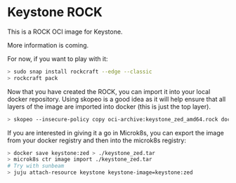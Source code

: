 # Keystone ROCK

This is a ROCK OCI image for Keystone.

More information is coming.

For now, if you want to play with it:

```bash
> sudo snap install rockcraft --edge --classic
> rockcraft pack
```

Now that you have created the ROCK, you can import it into
your local docker repository. Using skopeo is a good idea as
it will help ensure that all layers of the image are imported
into docker (this is just the top layer).

```bash
> skopeo --insecure-policy copy oci-archive:keystone_zed_amd64.rock docker-daemon:keystone:zed
```

If you are interested in giving it a go in Microk8s, you can
export the image from your docker registry and then into the
microk8s registry:

```bash
> docker save keystone:zed > ./keystone_zed.tar
> microk8s ctr image import ./keystone_zed.tar
# Try with sunbeam
> juju attach-resource keystone keystone-image=keystone:zed
```
